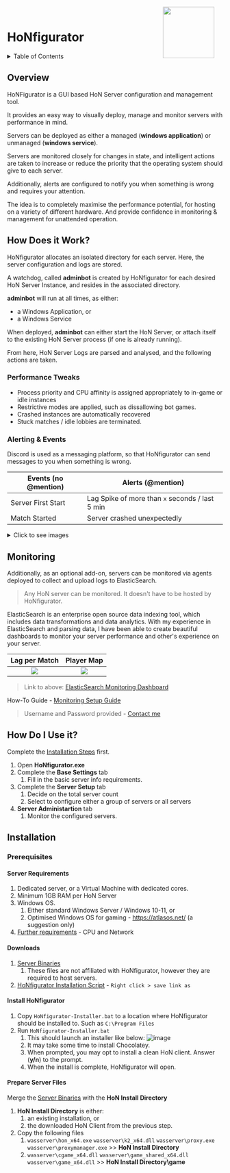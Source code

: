 <img align="right" width="120" height="120" style="margin-top: -15px;margin-right:20px" src="https://i.ibb.co/hZHLy2K/honico.png">

# HoNfigurator
<details>
<summary>Table of Contents</summary>

- [Overview](#overview)
- [How Does it Work?](#how-does-it-work)
  * [Performance Tweaks](#performance-tweaks)
  * [Alerting & Events](#alerting--events)
- [Monitoring](#monitoring)
- [How Do I Use it?](#how-do-i-use-it)
- [Installation](#installation)
  * [Prerequisites](#prerequisites)
    + [Server Requirements](#server-requirements)
    + [Downloads](#downloads)
    + [Install HoNfigurator](#install-honfigurator)
    + [Prepare Server Files](#prepare-server-files)

</details>

## Overview

HoNFigurator is a GUI based HoN Server configuration and management tool.

It provides an easy way to visually deploy, manage and monitor servers with performance in mind.

Servers can be deployed as either a managed (**windows application**) or unmanaged (**windows service**).

Servers are monitored closely for changes in state, and intelligent actions are taken to increase or reduce the priority that the operating system should give to each server.

Additionally, alerts are configured to notify you when something is wrong and requires your attention.

The idea is to completely maximise the performance potential, for hosting on a variety of different hardware. And provide confidence in monitoring & management for unattended operation.

## How Does it Work?
HoNfigurator allocates an isolated directory for each server. Here, the server configuration and logs are stored.

A watchdog, called **adminbot** is created by HoNfigurator for each desired HoN Server Instance, and resides in the associated directory.

**adminbot** will run at all times, as either:
- a Windows Application, or
- a Windows Service

When deployed, **adminbot** can either start the HoN Server, or attach itself to the existing HoN Server process (if one is already running).

From here, HoN Server Logs are parsed and analysed, and the following actions are taken.
### Performance Tweaks
- Process priority and CPU affinity is assigned appropriately to in-game or idle instances
- Restrictive modes are applied, such as dissallowing bot games.
- Crashed instances are automatically recovered
- Stuck matches / idle lobbies are terminated.

### Alerting & Events
Discord is used as a messaging platform, so that HoNfigurator can send messages to you when something is wrong.

|  Events (no @mention) |  Alerts (@mention) |
| ------------ | ------------ |
| Server First Start  | Lag Spike of more than ``x`` seconds / last 5 min |
| Match Started | Server crashed unexpectedly |

<details>
<summary>Click to see images</summary>
![image](https://user-images.githubusercontent.com/82205454/217794598-8b084a09-bea4-4cee-9694-eb6ea0b22bc3.png)

> One message block is sent per server, acting as a **server companion**.  
There is only ever one message block per server, to prevent clutter.  
Message content is "edited" to prevent excess notifications.

> A dynamically built link to [ElasticSearch Monitoring](#monitoring) is included in the message
</details>

## Monitoring
Additionally, as an optional add-on, servers can be monitored via agents deployed to collect and upload logs to ElasticSearch.
> Any HoN server can be monitored. It doesn't have to be hosted by HoNfigurator.
 
ElasticSearch is an enterprise open source data indexing tool, which includes data transformations and data analytics. With my experience in ElasticSearch and parsing data, I have been able to create beautiful dashboards to monitor your server performance and other's experience on your server.

Lag per Match             |  Player Map
:-------------------------:|:-------------------------:
![](https://user-images.githubusercontent.com/82205454/217789201-03ab77d3-3708-4c9f-afbd-690562aad501.png)  |  ![](https://user-images.githubusercontent.com/82205454/217789506-8eda9cea-b7e7-40c4-99fa-607056a8208f.png)

> Link to above: [ElasticSearch Monitoring Dashboard](https://hon-elk.honfigurator.app:5601)
> 
How-To Guide - [Monitoring Setup Guide]()

> Username and Password provided - [Contact me](https://discordapp.com/users/197967989964800000)

## How Do I Use it?
Complete the [Installation Steps](#installation) first.
1.  Open **HoNfigurator.exe**
1. Complete the **Base Settings** tab
	1. Fill in the basic server info requirements.
1. Complete the **Server Setup** tab
 	1. Decide on the total server count
 	1. Select to configure either a group of servers or all servers
1. **Server Administartion** tab
 	1. Monitor the configured servers.


## Installation
### Prerequisites
#### Server Requirements
1. Dedicated server, or a Virtual Machine with dedicated cores.
1. Minimum 1GB RAM per HoN Server
1. Windows OS.
	1. Either standard Windows Server / Windows 10-11, or
	1. Optimised Windows OS for gaming - https://atlasos.net/ (a suggestion only)
1. [Further requirements](https://github.com/Unofficial-kongor/Server-hosting/blob/main/basics/system-and-infra.md) - CPU and Network

#### Downloads
1. [Server Binaries](https://wasserver/wasserver)
	1. These files are not affiliated with HoNfigurator, however they are required to host servers.
2. [HoNfigurator Installation Script](https://raw.githubusercontent.com/frankthetank001/HoNfigurator/main/utilities/honfigurator-installer.bat) - ``Right click > save link as``

#### Install HoNfigurator
1. Copy ``HoNfigurator-Installer.bat`` to a location where HoNfigurator should be installed to. Such as ``C:\Program Files``
1. Run ``HoNfigurator-Installer.bat``
	1. This should launch an installer like below:
	![image](https://user-images.githubusercontent.com/82205454/187016190-3192a4be-b35f-48ee-992e-819db303a778.png)
	1. It may take some time to install Chocolatey.
	1. When prompted, you may opt to install a clean HoN client.	Answer (**y/n**) to the prompt.
	1. When the install is complete, HoNfigurator will open.

#### Prepare Server Files
Merge the [Server Binaries](https://wasserver/wasserver) with the **HoN Install Directory**
1. **HoN Install Directory** is either:
	1. an existing installation, or
	1. the downloaded HoN Client from the previous step.
1. Copy the following files
	1. ``wasserver\hon_x64.exe`` ``wasserver\k2_x64.dll`` ``wasserver\proxy.exe`` ``wasserver\proxymanager.exe`` >> **HoN Install Directory**
	1. ``wasserver\cgame_x64.dll`` ``wasserver\game_shared_x64.dll`` ``wasserver\game_x64.dll`` >> **HoN Install Directory\game**


